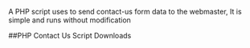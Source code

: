A PHP script uses to send contact-us form data to the webmaster, It is simple and runs without modification

##PHP Contact Us Script Downloads
